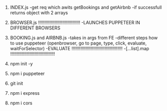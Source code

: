 1. INDEX.js
-get req which awits getBookings and getAirbnb
-if successfull returns object with 2 arrays

2. BROWSER.js !!!!!!!!!!!!!!!!!!!!!!!!!!!!!!!!!
-LAUNCHES PUPPETEER IN DIFFERENT BROWSERS

3. BOOKING.js and AIRBNB.js
-takes in args from FE
-different steps how to use puppeteer (openbrowser, go to page, type, click, evaluate, waitForSelector)
-EVALUATE !!!!!!!!!!!!!!!!!!!!!!!!!!!!!!!!!!!!!!!!
-[...list].map !!!!!!!!!!!!!!!!!!!!!!!!!!!!!!!!!!!




1. npm init -y
2. npm i puppeteer
3. git init
4. npm i express
5. npm i cors




